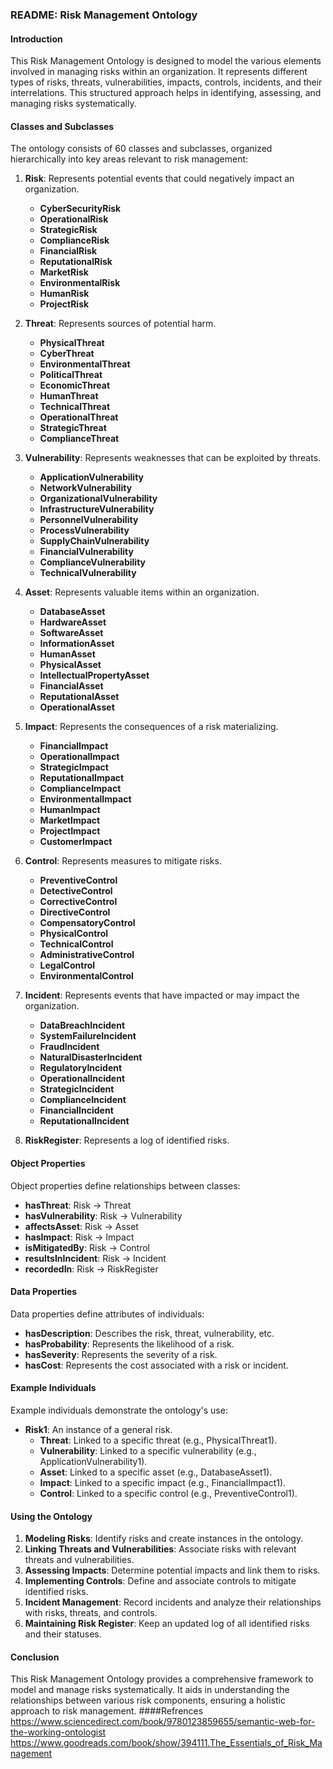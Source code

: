 ### README: Risk Management Ontology

#### Introduction
This Risk Management Ontology is designed to model the various elements involved in managing risks within an organization. It represents different types of risks, threats, vulnerabilities, impacts, controls, incidents, and their interrelations. This structured approach helps in identifying, assessing, and managing risks systematically.

#### Classes and Subclasses
The ontology consists of 60 classes and subclasses, organized hierarchically into key areas relevant to risk management:

1. **Risk**: Represents potential events that could negatively impact an organization.
    - **CyberSecurityRisk**
    - **OperationalRisk**
    - **StrategicRisk**
    - **ComplianceRisk**
    - **FinancialRisk**
    - **ReputationalRisk**
    - **MarketRisk**
    - **EnvironmentalRisk**
    - **HumanRisk**
    - **ProjectRisk**

2. **Threat**: Represents sources of potential harm.
    - **PhysicalThreat**
    - **CyberThreat**
    - **EnvironmentalThreat**
    - **PoliticalThreat**
    - **EconomicThreat**
    - **HumanThreat**
    - **TechnicalThreat**
    - **OperationalThreat**
    - **StrategicThreat**
    - **ComplianceThreat**

3. **Vulnerability**: Represents weaknesses that can be exploited by threats.
    - **ApplicationVulnerability**
    - **NetworkVulnerability**
    - **OrganizationalVulnerability**
    - **InfrastructureVulnerability**
    - **PersonnelVulnerability**
    - **ProcessVulnerability**
    - **SupplyChainVulnerability**
    - **FinancialVulnerability**
    - **ComplianceVulnerability**
    - **TechnicalVulnerability**

4. **Asset**: Represents valuable items within an organization.
    - **DatabaseAsset**
    - **HardwareAsset**
    - **SoftwareAsset**
    - **InformationAsset**
    - **HumanAsset**
    - **PhysicalAsset**
    - **IntellectualPropertyAsset**
    - **FinancialAsset**
    - **ReputationalAsset**
    - **OperationalAsset**

5. **Impact**: Represents the consequences of a risk materializing.
    - **FinancialImpact**
    - **OperationalImpact**
    - **StrategicImpact**
    - **ReputationalImpact**
    - **ComplianceImpact**
    - **EnvironmentalImpact**
    - **HumanImpact**
    - **MarketImpact**
    - **ProjectImpact**
    - **CustomerImpact**

6. **Control**: Represents measures to mitigate risks.
    - **PreventiveControl**
    - **DetectiveControl**
    - **CorrectiveControl**
    - **DirectiveControl**
    - **CompensatoryControl**
    - **PhysicalControl**
    - **TechnicalControl**
    - **AdministrativeControl**
    - **LegalControl**
    - **EnvironmentalControl**

7. **Incident**: Represents events that have impacted or may impact the organization.
    - **DataBreachIncident**
    - **SystemFailureIncident**
    - **FraudIncident**
    - **NaturalDisasterIncident**
    - **RegulatoryIncident**
    - **OperationalIncident**
    - **StrategicIncident**
    - **ComplianceIncident**
    - **FinancialIncident**
    - **ReputationalIncident**

8. **RiskRegister**: Represents a log of identified risks.

#### Object Properties
Object properties define relationships between classes:
- **hasThreat**: Risk -> Threat
- **hasVulnerability**: Risk -> Vulnerability
- **affectsAsset**: Risk -> Asset
- **hasImpact**: Risk -> Impact
- **isMitigatedBy**: Risk -> Control
- **resultsInIncident**: Risk -> Incident
- **recordedIn**: Risk -> RiskRegister

#### Data Properties
Data properties define attributes of individuals:
- **hasDescription**: Describes the risk, threat, vulnerability, etc.
- **hasProbability**: Represents the likelihood of a risk.
- **hasSeverity**: Represents the severity of a risk.
- **hasCost**: Represents the cost associated with a risk or incident.

#### Example Individuals
Example individuals demonstrate the ontology's use:
- **Risk1**: An instance of a general risk.
    - **Threat**: Linked to a specific threat (e.g., PhysicalThreat1).
    - **Vulnerability**: Linked to a specific vulnerability (e.g., ApplicationVulnerability1).
    - **Asset**: Linked to a specific asset (e.g., DatabaseAsset1).
    - **Impact**: Linked to a specific impact (e.g., FinancialImpact1).
    - **Control**: Linked to a specific control (e.g., PreventiveControl1).

#### Using the Ontology
1. **Modeling Risks**: Identify risks and create instances in the ontology.
2. **Linking Threats and Vulnerabilities**: Associate risks with relevant threats and vulnerabilities.
3. **Assessing Impacts**: Determine potential impacts and link them to risks.
4. **Implementing Controls**: Define and associate controls to mitigate identified risks.
5. **Incident Management**: Record incidents and analyze their relationships with risks, threats, and controls.
6. **Maintaining Risk Register**: Keep an updated log of all identified risks and their statuses.

#### Conclusion
This Risk Management Ontology provides a comprehensive framework to model and manage risks systematically. It aids in understanding the relationships between various risk components, ensuring a holistic approach to risk management.
####Refrences
https://www.sciencedirect.com/book/9780123859655/semantic-web-for-the-working-ontologist
https://www.goodreads.com/book/show/394111.The_Essentials_of_Risk_Management

